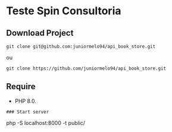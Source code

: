 # Teste Spin Consultoria

## Download Project 

````
git clone git@github.com:juniormelo94/api_book_store.git
````
ou
````
git clone https://github.com/juniormelo94/api_book_store.git
````

## Require

- PHP 8.0.

````
### Start server

```` 
php -S localhost:8000 -t public/
````
